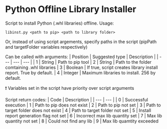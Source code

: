 # Python Offline Library Installer
Script to install Python (.whl libraries) offline. Usage:

`libinst.py <path to pip> <path to library folder>`

Or, instead of using script argements, specify paths in the script (pipPath and targetFolder variables respectively)

Can be called with arguments:
| Position | Suggested type | Description |
| --- | --- | --- |
| 1 | String | Path to pip tool
| 2 | String | Path to the folder comtaining .whl libraries
| 3 | Boolean | If true, script creates library install report. True by default.
| 4 | Integer | Maximum libraries to install. 256 by default.

:exclamation: Variables set in the script have priority over script arguments

Script return codes:
| Code | Description |
| --- | --- |
| 0 | Successful execution
| 1 | Path to pip does not exist
| 2 | Path to pip not set
| 3 | Path to target folder does not exist
| 4 | Path to target folder not set
| 5 | Install report generation flag not set
| 6 | Incorrect max lib quantity set
| 7 | Max lib quantity not set
| 8 | Could not find any lib
| 9 | Max lib quamtity exceeded
